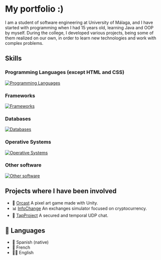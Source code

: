 # My portfolio :)
I am a student of software engineering at University of Málaga, and I have started with programming when I had 15 years old, learning Java and OOP by myself. During the college, I developed various projects, being some of them realized on our own, in order to learn new technologies and work with complex problems.

## Skills

### Programming Languages (except HTML and CSS)
[![Programming Languages](https://skillicons.dev/icons?i=java,js,html,css,c,cpp,cs,python,php,dart,haskell,r)](https://skillicons.dev)

### Frameworks
[![Frameworks](https://skillicons.dev/icons?i=react,express,angular,ros,firebase,spring,flutter,dotnet,bootstrap,posix)](https://skillicons.dev)

### Databases
[![Databases](https://skillicons.dev/icons?i=mysql,postgresql,sqlite)](https://skillicons.dev)

### Operative Systems
[![Operative Systems](https://skillicons.dev/icons?i=linux,ubuntu,kali,windows)](https://skillicons.dev)

### Other software
[![Other software](https://skillicons.dev/icons?i=vscode,idea,nodejs)](https://skillicons.dev)


## Projects where I have been involved
- 🦫 [Orcast](https://www.yellowbeavers.com) A pixel art game made with Unity.
- 📊 [InfoChange](https://infochange.me) An exchanges simulator focused on cryptocurrency.
- 📨 [TapProject](https://github.com/AFND-Industries/tapProject) A secured and temporal UDP chat.

## 📍 Languages
- 🥘 Spanish (native)
- 🥐 French
- 💂🏼 English
